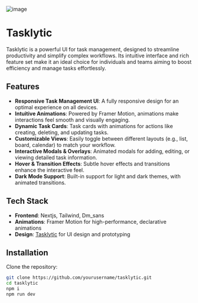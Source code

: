 ![image](https://github.com/user-attachments/assets/bc08c94a-841e-4a70-abb0-dc0be7c95304)



# Tasklytic

Tasklytic is a powerful UI for task management, designed to streamline productivity and simplify complex workflows. Its intuitive interface and rich feature set make it an ideal choice for individuals and teams aiming to boost efficiency and manage tasks effortlessly.

## Features
- **Responsive Task Management UI**: A fully responsive design for an optimal experience on all devices.
- **Intuitive Animations**: Powered by Framer Motion, animations make interactions feel smooth and visually engaging.
- **Dynamic Task Cards**: Task cards with animations for actions like creating, deleting, and updating tasks.
- **Customizable Views**: Easily toggle between different layouts (e.g., list, board, calendar) to match your workflow.
- **Interactive Modals & Overlays**: Animated modals for adding, editing, or viewing detailed task information.
- **Hover & Transition Effects**: Subtle hover effects and transitions enhance the interactive feel.
- **Dark Mode Support**: Built-in support for light and dark themes, with animated transitions.

## Tech Stack

- **Frontend**: Nextjs, Tailwind, Dm_sans
- **Animations**: Framer Motion for high-performance, declarative animations
- **Design**: [Tasklytic](https://www.figma.com/design/lQmOkgfrf9GP5JnJdus5l2/SaaS-Website-UI-Kit-%E2%80%94-Framer-Website-Kit-(Community)?node-id=27-192&node-type=frame&t=cCi2NktOzpBQDYtI-0) for UI design and prototyping

## Installation

Clone the repository:
```bash
git clone https://github.com/yourusername/tasklytic.git
cd tasklytic
npm i
npm run dev
